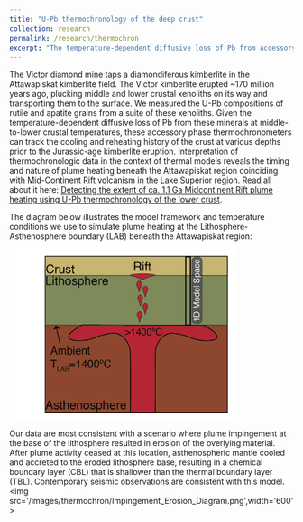 ```yaml
---
title: "U-Pb thermochronology of the deep crust"
collection: research
permalink: /research/thermochron
excerpt: "The temperature-dependent diffusive loss of Pb from accessory phase minerals in deep crustal xenoliths record the billion-year cooling histories of the middle to lower crust. <br><img src='/images/thermochron/xenolith.jpg' width='400'>"
---
```


The Victor diamond mine taps a diamondiferous kimberlite in the Attawapiskat kimberlite field. The Victor kimberlite erupted ~170 million years ago, plucking middle and lower crustal xenoliths on its way and transporting them to the surface. We measured the U-Pb compositions of rutile and apatite grains from a suite of these xenoliths. Given the temperature-dependent diffusive loss of Pb from these minerals at middle-to-lower crustal temperatures, these accessory phase thermochronometers can track the cooling and reheating history of the crust at various depths prior to the Jurassic-age kimberlite eruption. Interpretation of thermochronologic data in the context of thermal models reveals the timing and nature of plume heating beneath the Attawapiskat region coinciding with Mid-Continent Rift volcanism in the Lake Superior region. Read all about it here: [Detecting the extent of ca. 1.1 Ga Midcontinent Rift plume heating using U-Pb thermochronology of the lower crust](https://pubs.geoscienceworld.org/gsa/geology/article/46/10/911/548171/Detecting-the-extent-of-ca-11-Ga-Midcontinent-Rift?guestAccessKey=386072c8-2e76-4f48-a034-2d9bd19de004).  

The diagram below illustrates the model framework and temperature conditions we use to simulate plume heating at the Lithosphere-Asthenosphere boundary (LAB) beneath the Attawapiskat region:
<img src='/images/thermochron/Plume_heating_only-01.png' width='400'>

Our data are most consistent with a scenario where plume impingement at the base of the lithosphere resulted in erosion of the overlying material. After plume activity ceased at this location, asthenospheric mantle cooled and accreted to the eroded lithosphere base, resulting in a chemical boundary layer (CBL) that is shallower than the thermal boundary layer (TBL). Contemporary seismic observations are consistent with this model. <img src='/images/thermochron/Impingement_Erosion_Diagram.png',width='600'>
